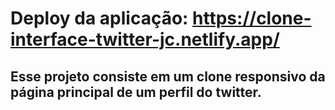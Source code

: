 # Deploy da aplicação: https://clone-interface-twitter-jc.netlify.app/

## Esse projeto consiste em um clone responsivo da página principal de um perfil do twitter.
